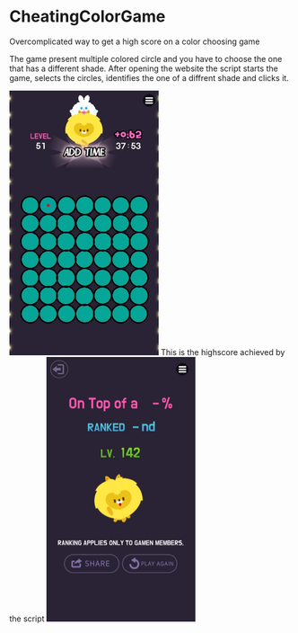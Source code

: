 # CheatingColorGame
Overcomplicated way to get a high score on a color choosing game

The game present multiple colored circle and you have to choose the one that has a different shade.
After opening the website the script starts the game, selects the circles, identifies the one of a diffrent shade and clicks it.

<img src="https://github.com/TommasoGhilardi/CheatingColorGame/blob/main/Selection_circles.jpg" width="266" height="471">
This is the highscore achieved by the script
<img src="https://github.com/TommasoGhilardi/CheatingColorGame/blob/main/Score.jpg"  width="266" height="471">
